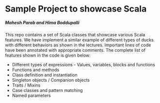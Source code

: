 # Sample Project to showcase Scala
##### Mahesh Parab and Hima Boddupalli

This repo contains a set of Scala classes that showcase various Scala
features. We have implement a similar example of different types of ducks
with different behaviors as shown in the lectures. Important lines of code
have been annotated with appropriate comments. The complete list of features
shown in the code is given below:

- Different types of expressions - Values, variables, blocks and functions
- Functions and methods
- Class definition and instantiation
- Singleton objects / Companion objects
- Traits / Mixins
- Case classes and pattern matching
- Named parameters